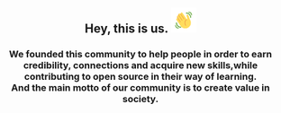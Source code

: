<h2 align="center">
    Hey, this is us.
    <img src="https://github.com/CatalystsReachOut/.github/blob/master/wave.gif" 
         alt="Waving hand animated gif"
         height="45"
         width="45" />
</h2>

<h3 align="center">
We founded this community to help people in order to earn credibility, connections and acquire new skills,while contributing to open source in their way of learning. <br>And the main motto of our community is to create value in society.
</h3>
